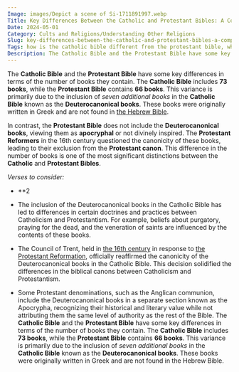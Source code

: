 ```yaml
---
Image: images/Depict a scene of Si-1711891997.webp
Title: Key Differences Between the Catholic and Protestant Bibles: A Comprehensive Comparison
Date: 2024-05-01
Category: Cults and Religions/Understanding Other Religions
Slug: key-differences-between-the-catholic-and-protestant-bibles-a-comprehensive-comparison
Tags: how is the catholic bible different from the protestant bible, what is the difference between a catholic and protestant bible, catholic bible v protestant bible, difference between the catholic bible and the protestant bible, protestant bible vs catholic bible, what is the difference between the catholic and protestant bible, difference between roman catholic and protestant bible, difference in catholic and protestant bible, catholic vs protestant bible, difference between catholic bible and protestant bible, what is the difference between catholic bible and protestant bible, what is difference between catholic and protestant bible, cults and religions, understanding other religions
Description: The Catholic Bible and the Protestant Bible have some key differences in terms of the number of books they contain The Catholic Bible includes 73 books while the Protestant Bible contains 66 books This variance is primarily due to the inclusion of seven additional books in the Catholic Bible known
---
```




The **Catholic Bible** and the **Protestant Bible** have some key differences in terms of the number of books they contain. The **Catholic Bible** includes **73 books**, while the **Protestant Bible** contains **66 books**. This variance is primarily due to the inclusion of *seven additional books* in the **Catholic Bible** known as the **Deuterocanonical books**. These books were originally written in Greek and are not found in [the Hebrew Bible](/understanding-the-differences-between-messianic-judaism-and-christianity-a-comprehensive-guide).

In contrast, the **Protestant Bible** does not include the **Deuterocanonical books**, viewing them as **apocryphal** or not divinely inspired. The **Protestant Reformers** in the 16th century questioned the canonicity of these books, leading to their exclusion from the **Protestant canon**. This difference in the number of books is one of the most significant distinctions between the **Catholic** and **Protestant Bibles**.

*Verses to consider:*
- **2

- The inclusion of the Deuterocanonical books in the Catholic Bible has led to differences in certain doctrines and practices between Catholicism and Protestantism. For example, beliefs about purgatory, praying for the dead, and the veneration of saints are influenced by the contents of these books.
- The Council of Trent, held in [the 16th century](/key-differences-between-presbyterian-and-christian-beliefs-explained) in response to [the Protestant Reformation](/key-differences-between-presbyterian-and-christian-beliefs-explained), officially reaffirmed the canonicity of the Deuterocanonical books in the Catholic Bible. This decision solidified the differences in the biblical canons between Catholicism and Protestantism.
- Some Protestant denominations, such as the Anglican communion, include the Deuterocanonical books in a separate section known as the Apocrypha, recognizing their historical and literary value while not attributing them the same level of authority as the rest of the Bible.
The **Catholic Bible** and the **Protestant Bible** have some key differences in terms of the number of books they contain. The **Catholic Bible** includes **73 books**, while the **Protestant Bible** contains **66 books**. This variance is primarily due to the inclusion of *seven additional books* in the **Catholic Bible** known as the **Deuterocanonical books**. These books were originally written in Greek and are not found in the Hebrew Bible.